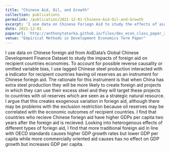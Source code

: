 ```yaml
---
title: "Chinese Aid, Oil, and Growth"
collection: publications
permalink: /publication/2021-12-01-Chinese-Aid-Oil-and-Growth
excerpt: 'I use data on Chinese Foriegn Aid to study the effects of aid on recipient countries GDP using an IV approach.'
date: 2021-12-01
paperurl: 'http://anthonytatarka.github.io/files/dev_econ_class_paper_2021.pdf'
venue: "Empirical Methods in Development Economics Term Paper"
---
```


I use data on Chinese foreign aid from AidData’s Global Chinese Development Finance Dataset to study the impacts of foreign aid on recipient countries economies. To account for possible reverse causality or omitted variable bias, I use lagged Chinese steel production interacted with a indicator for recipient countries having oil reserves as an instrument for Chinese foriegn aid. The rationale for this instrument is that when China has extra steel production they will be more likely to create foreign aid projects in which they can use their excess steel and they will target these projects to countries with oil reserves which are seen as a strategic natural resource. I argue that this creates exogenous variation in foriegn aid, although there may be problems with the exclusion restriction because oil reserves may be correlated with the economic outcomes of recipient countries. I find that countries who recieve Chinese foriegn aid have higher GDPs per capita two years after the foreign aid is recieved. Looking into heterogenous effects of different types of foriegn aid, I find that more traditional foreign aid in line with OECD standards causes higher GDP growth rates but lower GDP per capita while more commercially oriented aid causes has no effect on GDP growth but increases GDP per capita. 
